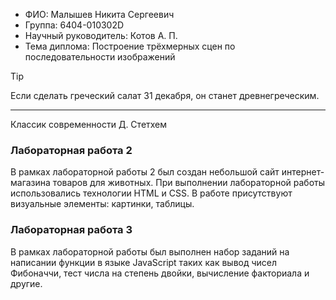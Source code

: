 - ФИО: Малышев Никита Сергеевич
- Группа: 6404-010302D
- Научный руководитель: Котов А. П.
- Тема диплома: Построение трёхмерных сцен по последовательности изображений

> [!TIP]
> Если сделать греческий салат 31 декабря, он станет древнегреческим.
>
> ---
>
> Классик современности Д. Стетхем

### Лабораторная работа 2

В рамках лабораторной работы 2 был создан небольшой сайт интернет-магазина товаров для животных. При выполнении лабораторной работы использовались технологии HTML и CSS. В работе присутствуют визуальные элементы: картинки, таблицы.

### Лабораторная работа 3

В рамках лабораторной работы был выполнен набор заданий на написании функции в языке JavaScript таких как вывод чисел Фибоначчи, тест числа на степень двойки, вычисление факториала и другие.
